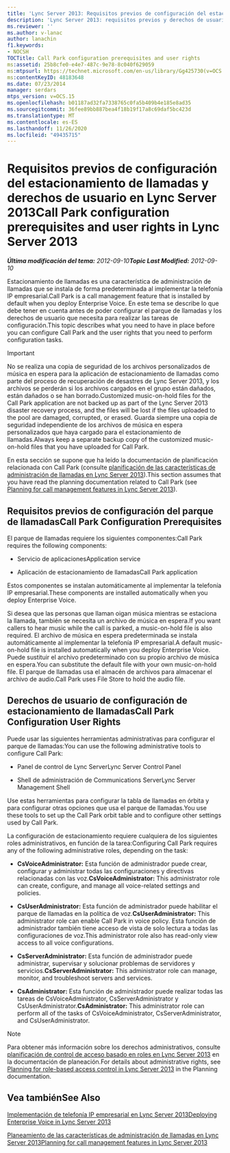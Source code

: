 ```yaml
---
title: 'Lync Server 2013: Requisitos previos de configuración del estacionamiento de llamadas y derechos de usuario'
description: 'Lync Server 2013: requisitos previos y derechos de usuario para la configuración de llamadas en el parque.'
ms.reviewer: ''
ms.author: v-lanac
author: lanachin
f1.keywords:
- NOCSH
TOCTitle: Call Park configuration prerequisites and user rights
ms:assetid: 25b8cfe0-e4e7-487c-9e78-8c040f629059
ms:mtpsurl: https://technet.microsoft.com/en-us/library/Gg425730(v=OCS.15)
ms:contentKeyID: 48183648
ms.date: 07/23/2014
manager: serdars
mtps_version: v=OCS.15
ms.openlocfilehash: b01187ad32fa7338765c0fa5b409b4e185e8ad35
ms.sourcegitcommit: 36fee89bb887bea4f18b19f17a8c69daf5bc423d
ms.translationtype: MT
ms.contentlocale: es-ES
ms.lasthandoff: 11/26/2020
ms.locfileid: "49435715"
---
```

# <a name="call-park-configuration-prerequisites-and-user-rights-in-lync-server-2013"></a><span data-ttu-id="a6b35-103">Requisitos previos de configuración del estacionamiento de llamadas y derechos de usuario en Lync Server 2013</span><span class="sxs-lookup"><span data-stu-id="a6b35-103">Call Park configuration prerequisites and user rights in Lync Server 2013</span></span>

<div data-xmlns="http://www.w3.org/1999/xhtml">

<div class="topic" data-xmlns="http://www.w3.org/1999/xhtml" data-msxsl="urn:schemas-microsoft-com:xslt" data-cs="https://msdn.microsoft.com/">

<div data-asp="https://msdn2.microsoft.com/asp">



</div>

<div id="mainSection">

<div id="mainBody"><span data-ttu-id="a6b35-104">

<span> </span></span><span class="sxs-lookup"><span data-stu-id="a6b35-104">

<span> </span></span></span>

<span data-ttu-id="a6b35-105">_**Última modificación del tema:** 2012-09-10_</span><span class="sxs-lookup"><span data-stu-id="a6b35-105">_**Topic Last Modified:** 2012-09-10_</span></span>

<span data-ttu-id="a6b35-106">Estacionamiento de llamadas es una característica de administración de llamadas que se instala de forma predeterminada al implementar la telefonía IP empresarial.</span><span class="sxs-lookup"><span data-stu-id="a6b35-106">Call Park is a call management feature that is installed by default when you deploy Enterprise Voice.</span></span> <span data-ttu-id="a6b35-107">En este tema se describe lo que debe tener en cuenta antes de poder configurar el parque de llamadas y los derechos de usuario que necesita para realizar las tareas de configuración.</span><span class="sxs-lookup"><span data-stu-id="a6b35-107">This topic describes what you need to have in place before you can configure Call Park and the user rights that you need to perform configuration tasks.</span></span>

<div>


> [!IMPORTANT]  
> <span data-ttu-id="a6b35-108">No se realiza una copia de seguridad de los archivos personalizados de música en espera para la aplicación de estacionamiento de llamadas como parte del proceso de recuperación de desastres de Lync Server 2013, y los archivos se perderán si los archivos cargados en el grupo están dañados, están dañados o se han borrado.</span><span class="sxs-lookup"><span data-stu-id="a6b35-108">Customized music-on-hold files for the Call Park application are not backed up as part of the Lync Server 2013 disaster recovery process, and the files will be lost if the files uploaded to the pool are damaged, corrupted, or erased.</span></span> <span data-ttu-id="a6b35-109">Guarda siempre una copia de seguridad independiente de los archivos de música en espera personalizados que haya cargado para el estacionamiento de llamadas.</span><span class="sxs-lookup"><span data-stu-id="a6b35-109">Always keep a separate backup copy of the customized music-on-hold files that you have uploaded for Call Park.</span></span>



</div>

<span data-ttu-id="a6b35-110">En esta sección se supone que ha leído la documentación de planificación relacionada con Call Park (consulte [planificación de las características de administración de llamadas en Lync Server 2013](lync-server-2013-planning-for-call-management-features.md)).</span><span class="sxs-lookup"><span data-stu-id="a6b35-110">This section assumes that you have read the planning documentation related to Call Park (see [Planning for call management features in Lync Server 2013](lync-server-2013-planning-for-call-management-features.md)).</span></span>

<div>

## <a name="call-park-configuration-prerequisites"></a><span data-ttu-id="a6b35-111">Requisitos previos de configuración del parque de llamadas</span><span class="sxs-lookup"><span data-stu-id="a6b35-111">Call Park Configuration Prerequisites</span></span>

<span data-ttu-id="a6b35-112">El parque de llamadas requiere los siguientes componentes:</span><span class="sxs-lookup"><span data-stu-id="a6b35-112">Call Park requires the following components:</span></span>

  - <span data-ttu-id="a6b35-113">Servicio de aplicaciones</span><span class="sxs-lookup"><span data-stu-id="a6b35-113">Application service</span></span>

  - <span data-ttu-id="a6b35-114">Aplicación de estacionamiento de llamadas</span><span class="sxs-lookup"><span data-stu-id="a6b35-114">Call Park application</span></span>

<span data-ttu-id="a6b35-115">Estos componentes se instalan automáticamente al implementar la telefonía IP empresarial.</span><span class="sxs-lookup"><span data-stu-id="a6b35-115">These components are installed automatically when you deploy Enterprise Voice.</span></span>

<span data-ttu-id="a6b35-116">Si desea que las personas que llaman oigan música mientras se estaciona la llamada, también se necesita un archivo de música en espera.</span><span class="sxs-lookup"><span data-stu-id="a6b35-116">If you want callers to hear music while the call is parked, a music-on-hold file is also required.</span></span> <span data-ttu-id="a6b35-117">El archivo de música en espera predeterminada se instala automáticamente al implementar la telefonía IP empresarial.</span><span class="sxs-lookup"><span data-stu-id="a6b35-117">A default music-on-hold file is installed automatically when you deploy Enterprise Voice.</span></span> <span data-ttu-id="a6b35-118">Puede sustituir el archivo predeterminado con su propio archivo de música en espera.</span><span class="sxs-lookup"><span data-stu-id="a6b35-118">You can substitute the default file with your own music-on-hold file.</span></span> <span data-ttu-id="a6b35-119">El parque de llamadas usa el almacén de archivos para almacenar el archivo de audio.</span><span class="sxs-lookup"><span data-stu-id="a6b35-119">Call Park uses File Store to hold the audio file.</span></span>

</div>

<div>

## <a name="call-park-configuration-user-rights"></a><span data-ttu-id="a6b35-120">Derechos de usuario de configuración de estacionamiento de llamadas</span><span class="sxs-lookup"><span data-stu-id="a6b35-120">Call Park Configuration User Rights</span></span>

<span data-ttu-id="a6b35-121">Puede usar las siguientes herramientas administrativas para configurar el parque de llamadas:</span><span class="sxs-lookup"><span data-stu-id="a6b35-121">You can use the following administrative tools to configure Call Park:</span></span>

  - <span data-ttu-id="a6b35-122">Panel de control de Lync Server</span><span class="sxs-lookup"><span data-stu-id="a6b35-122">Lync Server Control Panel</span></span>

  - <span data-ttu-id="a6b35-123">Shell de administración de Communications Server</span><span class="sxs-lookup"><span data-stu-id="a6b35-123">Lync Server Management Shell</span></span>

<span data-ttu-id="a6b35-124">Use estas herramientas para configurar la tabla de llamadas en órbita y para configurar otras opciones que usa el parque de llamadas.</span><span class="sxs-lookup"><span data-stu-id="a6b35-124">You use these tools to set up the Call Park orbit table and to configure other settings used by Call Park.</span></span>

<span data-ttu-id="a6b35-125">La configuración de estacionamiento requiere cualquiera de los siguientes roles administrativos, en función de la tarea:</span><span class="sxs-lookup"><span data-stu-id="a6b35-125">Configuring Call Park requires any of the following administrative roles, depending on the task:</span></span>

  - <span data-ttu-id="a6b35-126">**CsVoiceAdministrator:** Esta función de administrador puede crear, configurar y administrar todas las configuraciones y directivas relacionadas con las voz.</span><span class="sxs-lookup"><span data-stu-id="a6b35-126">**CsVoiceAdministrator:** This administrator role can create, configure, and manage all voice-related settings and policies.</span></span>

  - <span data-ttu-id="a6b35-127">**CsUserAdministrator:** Esta función de administrador puede habilitar el parque de llamadas en la política de voz.</span><span class="sxs-lookup"><span data-stu-id="a6b35-127">**CsUserAdministrator:** This administrator role can enable Call Park in voice policy.</span></span> <span data-ttu-id="a6b35-128">Esta función de administrador también tiene acceso de vista de solo lectura a todas las configuraciones de voz.</span><span class="sxs-lookup"><span data-stu-id="a6b35-128">This administrator role also has read-only view access to all voice configurations.</span></span>

  - <span data-ttu-id="a6b35-129">**CsServerAdministrator:** Esta función de administrador puede administrar, supervisar y solucionar problemas de servidores y servicios.</span><span class="sxs-lookup"><span data-stu-id="a6b35-129">**CsServerAdministrator:** This administrator role can manage, monitor, and troubleshoot servers and services.</span></span>

  - <span data-ttu-id="a6b35-130">**CsAdministrator:** Esta función de administrador puede realizar todas las tareas de CsVoiceAdministrator, CsServerAdministrator y CsUserAdministrator.</span><span class="sxs-lookup"><span data-stu-id="a6b35-130">**CsAdministrator:** This administrator role can perform all of the tasks of CsVoiceAdministrator, CsServerAdministrator, and CsUserAdministrator.</span></span>

<div>


> [!NOTE]  
> <span data-ttu-id="a6b35-131">Para obtener más información sobre los derechos administrativos, consulte <A href="lync-server-2013-planning-for-role-based-access-control.md">planificación de control de acceso basado en roles en Lync Server 2013</A> en la documentación de planeación.</span><span class="sxs-lookup"><span data-stu-id="a6b35-131">For details about administrative rights, see <A href="lync-server-2013-planning-for-role-based-access-control.md">Planning for role-based access control in Lync Server 2013</A> in the Planning documentation.</span></span>



</div>

</div>

<div>

## <a name="see-also"></a><span data-ttu-id="a6b35-132">Vea también</span><span class="sxs-lookup"><span data-stu-id="a6b35-132">See Also</span></span>


[<span data-ttu-id="a6b35-133">Implementación de telefonía IP empresarial en Lync Server 2013</span><span class="sxs-lookup"><span data-stu-id="a6b35-133">Deploying Enterprise Voice in Lync Server 2013</span></span>](lync-server-2013-deploying-enterprise-voice.md)  


[<span data-ttu-id="a6b35-134">Planeamiento de las características de administración de llamadas en Lync Server 2013</span><span class="sxs-lookup"><span data-stu-id="a6b35-134">Planning for call management features in Lync Server 2013</span></span>](lync-server-2013-planning-for-call-management-features.md)  
  

<span data-ttu-id="a6b35-135"></div>

</div>

<span> </span>

</div>

</div>

</span><span class="sxs-lookup"><span data-stu-id="a6b35-135"></div>

</div>

<span> </span>

</div>

</div>

</span></span></div>


